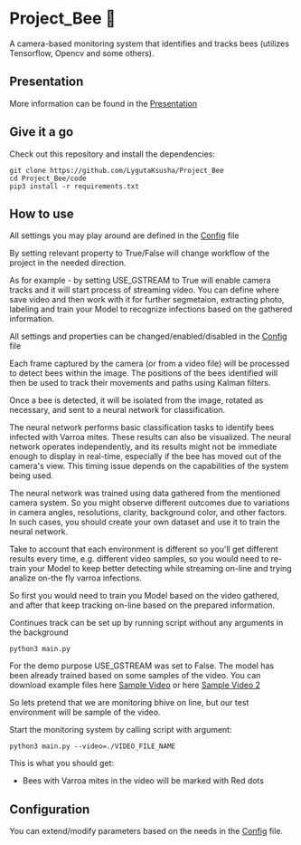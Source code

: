 # Project_Bee 🐝

A camera-based monitoring system that identifies and tracks bees (utilizes Tensorflow, Opencv and some others).


## Presentation

More information can be found in the [Presentation](https://github.com/LygutaKsusha/Project_Bee/blob/main/Presentation.pdf)


## Give it a go

Check out this repository and install the dependencies:

```
git clone https://github.com/LygutaKsusha/Project_Bee
cd Project_Bee/code
pip3 install -r requirements.txt
```

## How to use

All settings you may play around are defined in the 
[Config](https://github.com/LygutaKsusha/Project_Bee/blob/main/code/config.yaml) file

By setting relevant property to True/False will change workflow of the project
in the needed direction.

As for example - by setting USE_GSTREAM to True will enable camera tracks and it will
start process of streaming video. You can define where save video and then work with it
for further segmetaion, extracting photo, labeling and train your Model to recognize infections based on the gathered information.

All settings and properties can be changed/enabled/disabled in the 
[Config](https://github.com/LygutaKsusha/Project_Bee/blob/main/code/config.yaml) file

Each frame captured by the camera (or from a video file) will be processed to detect bees within the image. The positions of the bees identified will then be used to track their movements and paths using Kalman filters.

Once a bee is detected, it will be isolated from the image, rotated as necessary, and sent to a neural network for classification.

The neural network performs basic classification tasks to identify bees infected with Varroa mites. These results can also be visualized. The neural network operates independently, and its results might not be immediate enough to display in real-time, especially if the bee has moved out of the camera's view. This timing issue depends on the capabilities of the system being used.

The neural network was trained using data gathered from the mentioned camera system. So you might observe different outcomes due to variations in camera angles, resolutions, clarity, background color, and other factors. In such cases, you should create your own dataset and use it to train the neural network. 

Take to account that each environment is different so you'll get different results every time,
e.g. different video samples, so you would need to re-train your Model to keep better detecting while streaming on-line and trying analize on-the fly varroa infections.

So first you would need to train you Model based on the video gathered, and after that keep tracking 
on-line based on the prepared information.

Continues track can be set up by running script without any arguments in the background 

```
python3 main.py
```

For the demo purpose USE_GSTREAM was set to False. The model has been already trained based on some samples of the video. You can download example files here <a href="https://www.youtube.com/watch?v=xBye2Or-ptk">Sample Video</a> or here
<a href="https://www.youtube.com/watch?v=2bzwwklDFr0&t=24s">Sample Video 2</a>

So lets pretend that we are monitoring bhive on line, but our test environment will be sample of the video.

Start the monitoring system by calling script with argument:

```
python3 main.py --video=./VIDEO_FILE_NAME
```

This is what you should get:

 - Bees with Varroa mites in the video will be marked with Red dots

## Configuration

You can extend/modify parameters based on the needs in the [Config](https://github.com/LygutaKsusha/Project_Bee/blob/main/code/config.yaml) file.


